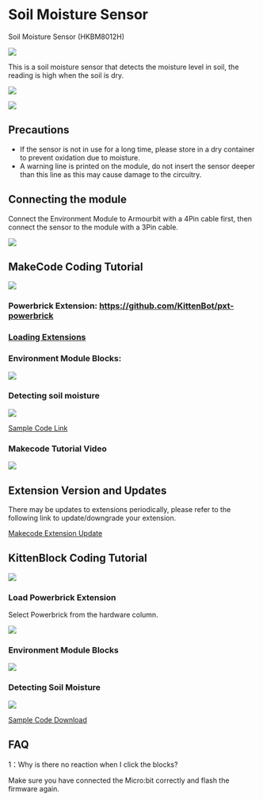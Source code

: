 # Soil Moisture Sensor

Soil Moisture Sensor (HKBM8012H)

![](./images/03.png)

This is a soil moisture sensor that detects the moisture level in soil, the reading is high when the soil is dry.

![](./images/IMG_2580.GIF)

![](./images/IMG_2579.GIF)

## Precautions

- If the sensor is not in use for a long time, please store in a dry container to prevent oxidation due to moisture.
- A warning line is printed on the module, do not insert the sensor deeper than this line as this may cause damage to the circuitry.

## Connecting the module

Connect the Environment Module to Armourbit with a 4Pin cable first, then connect the sensor to the module with a 3Pin cable.

![](./images/soil_wire.png)

## MakeCode Coding Tutorial

![](./images/mcbanner.png)

### Powerbrick Extension: https://github.com/KittenBot/pxt-powerbrick

### [Loading Extensions](../../Makecode/powerBrickMC)

### Environment Module Blocks:

![](./images/environmentblocks.png)

### Detecting soil moisture

![](./images/soil.png)

[Sample Code Link](https://makecode.microbit.org/_i33W9gCyueDr)

### Makecode Tutorial Video

[![](./images/envtut.png)](https://www.youtube.com/watch?v=ilXSpFd86DQ)

## Extension Version and Updates

There may be updates to extensions periodically, please refer to the following link to update/downgrade your extension.

[Makecode Extension Update](../../../Makecode/makecode_extensionUpdate)

## KittenBlock Coding Tutorial

![](./images/kbbanner.png)

### Load Powerbrick Extension

Select Powerbrick from the hardware column.

![](./kbimages/addextension.png)

### Environment Module Blocks

![](./kbimages/kbenvblocks.png)

### Detecting Soil Moisture

![](./kbimages/kbsoil.png)

[Sample Code Download](https://bit.ly/PowerbrickM3-01sb3)

## FAQ

1：Why is there no reaction when I click the blocks?

Make sure you have connected the Micro:bit correctly and flash the firmware again.